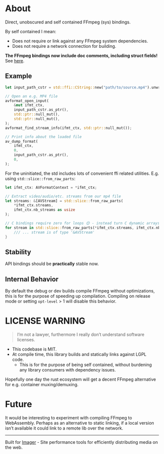 # About
Direct, unobscured and self contained FFmpeg (sys) bindings.

By self contained I mean:
* Does not require or link against any FFmpeg system dependencies.
* Does not require a network connection for building.

**The FFmpeg bindings now include doc comments, including struct fields!** See [here](https://docs.rs/ffmpeg-dev/0.2.2/ffmpeg_dev/sys/avcodec/struct.AVCodec.html).

## Example

```rust
let input_path_cstr = std::ffi::CString::new("path/to/source.mp4").unwrap("to c str");

// Open an e.g. MP4 file
avformat_open_input(
    &mut ifmt_ctx,
    input_path_cstr.as_ptr(),
    std::ptr::null_mut(),
    std::ptr::null_mut(),
);
avformat_find_stream_info(ifmt_ctx, std::ptr::null_mut());

// Print info about the loaded file
av_dump_format(
    ifmt_ctx,
    0,
    input_path_cstr.as_ptr(),
    0,
);
```

For the uninitiated, the std includes lots of convenient ffi related utilities. E.g. using `std::slice::from_raw_parts`:
```rust
let ifmt_ctx: AVFormatContext = *ifmt_ctx;

// Extract video/audio/etc. streams from our mp4 file
let streams: &[AVStream] = std::slice::from_raw_parts(
    *ifmt_ctx.streams, 
    ifmt_ctx.nb_streams as usize
);

// C bindings require zero for loops 😌 - instead turn C dynamic arrays into Rust array refs
for stream in std::slice::from_raw_parts(*ifmt_ctx.streams, ifmt_ctx.nb_streams as usize) {
    /// ... stream is of type '&AVStream'
}
```

## Stability
API bindings should be **practically** stable now.

## Internal Behavior

By default the debug or dev builds compile FFmpeg without optimizations, this is for the purpose of speeding up compilation. Compiling on release mode or setting `opt-level` > 1 will disable this behavior.

# LICENSE WARNING
> I’m not a lawyer, furthermore I really don’t understand software licenses.
* This codebase is MIT.
* At compile time, this library builds and statically links against LGPL code.
    * This is for the purpose of being self contained, without burdening any library consumers with dependency issues.

Hopefully one day the rust ecosystem will get a decent FFmpeg alternative for e.g. container muxing/demuxing.

# Future
It would be interesting to experiment with compiling FFmpeg to WebAssembly. Perhaps as an alternative to static linking, if a local version isn’t available it could link to a remote lib over the network.

<hr/>

Built for [Imager](https://imager.io) - Site performance tools for efficiently distributing media on the web.
